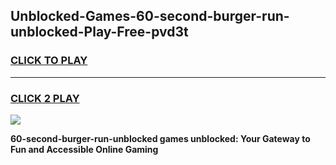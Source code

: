 
## Unblocked-Games-60-second-burger-run-unblocked-Play-Free-pvd3t
<h3>
<a href="https://premium76.site?title=60-second-burger-run-unblocked&ref=18A1">CLICK TO PLAY</a></h3>
<hr>

<h3>
<a href="https://premium76.site?title=60-second-burger-run-unblocked&ref=18A1">CLICK 2 PLAY</a>
  
</h3>

<a href="https://premium76.site?title=60-second-burger-run-unblocked&ref=18A1"><img src="https://clearcache.store/games.png"></a>


**60-second-burger-run-unblocked games unblocked: Your Gateway to Fun and Accessible Online Gaming**
